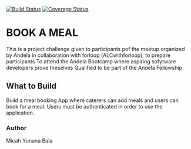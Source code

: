 [![Build Status](https://travis-ci.com/MicahBala/bookAMeal.svg?branch=develop)](https://travis-ci.com/MicahBala/bookAMeal) [![Coverage Status](https://coveralls.io/repos/github/MicahBala/bookAMeal/badge.svg?branch=develop)](https://coveralls.io/github/MicahBala/bookAMeal?branch=develop)

# BOOK A MEAL

This is a project challenge given to participants pof the meetup organized by
Andela in collaboration with forloop (ALCwithforloop), to prepare participants
To attend the Andela Bootcamp where aspiring sofytware developers prove theselves
Qualified to be part of the Andela Fellowship

## What to Build

Build a meal booking App where caterers can add meals and users can book for a meal.
Users must be authenticated in order to use the application.

### Author

Micah Yunana Bala
